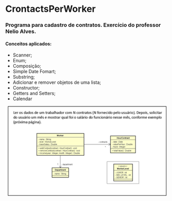 # CrontactsPerWorker
### Programa para cadastro de contratos. Exercício do professor Nelio Alves.

#### Conceitos aplicados:

* Scanner;
* Enum;
* Composição;
* Simple Date Fomart;
* Substring;
* Adicionar e remover objetos de uma lista;
* Constructor;
* Getters and Setters;
* Calendar



![Entidades](https://github.com/devel-ez/CrontactsPerWorker/blob/master/entitiese1.png)
